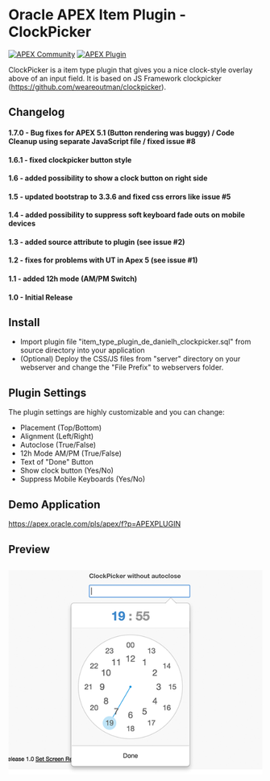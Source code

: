 # Oracle APEX Item Plugin - ClockPicker

[![APEX Community](https://cdn.rawgit.com/Dani3lSun/apex-github-badges/78c5adbe/badges/apex-community-badge.svg)](https://github.com/Dani3lSun/apex-github-badges) [![APEX Plugin](https://cdn.rawgit.com/Dani3lSun/apex-github-badges/b7e95341/badges/apex-plugin-badge.svg)](https://github.com/Dani3lSun/apex-github-badges)

ClockPicker is a item type plugin that gives you a nice clock-style overlay above of an input field.
It is based on JS Framework clockpicker (https://github.com/weareoutman/clockpicker).

## Changelog
#### 1.7.0 - Bug fixes for APEX 5.1 (Button rendering was buggy) / Code Cleanup using separate JavaScript file / fixed issue #8

#### 1.6.1 - fixed clockpicker button style

#### 1.6 - added possibility to show a clock button on right side

#### 1.5 - updated bootstrap to 3.3.6 and fixed css errors like issue #5

#### 1.4 - added possibility to suppress soft keyboard fade outs on mobile devices

#### 1.3 - added source attribute to plugin (see issue #2)

#### 1.2 - fixes for problems with UT in Apex 5 (see issue #1)

#### 1.1 - added 12h mode (AM/PM Switch)

#### 1.0 - Initial Release

## Install
- Import plugin file "item_type_plugin_de_danielh_clockpicker.sql" from source directory into your application
- (Optional) Deploy the CSS/JS files from "server" directory on your webserver and change the "File Prefix" to webservers folder.

## Plugin Settings
The plugin settings are highly customizable and you can change:
- Placement (Top/Bottom)
- Alignment (Left/Right)
- Autoclose (True/False)
- 12h Mode AM/PM (True/False)
- Text of "Done" Button
- Show clock button (Yes/No)
- Suppress Mobile Keyboards (Yes/No)


## Demo Application
https://apex.oracle.com/pls/apex/f?p=APEXPLUGIN

## Preview
![](https://github.com/Dani3lSun/apex-plugin-clockpicker/blob/master/preview.png)
---
